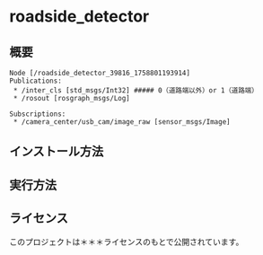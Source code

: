 # roadside_detector
## 概要
```
Node [/roadside_detector_39816_1758801193914]
Publications: 
 * /inter_cls [std_msgs/Int32] ##### 0（道路端以外）or 1（道路端）
 * /rosout [rosgraph_msgs/Log]

Subscriptions: 
 * /camera_center/usb_cam/image_raw [sensor_msgs/Image]
```

## インストール方法

## 実行方法

## ライセンス

このプロジェクトは＊＊＊ライセンスのもとで公開されています。